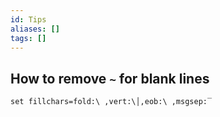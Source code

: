 ```yaml
---
id: Tips
aliases: []
tags: []
---
```


## How to remove `~` for blank lines

`set fillchars=fold:\ ,vert:\│,eob:\ ,msgsep:‾`
